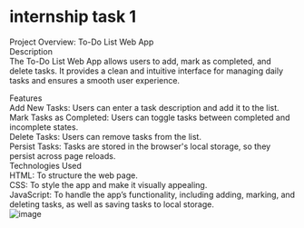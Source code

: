 # internship task 1  
Project Overview: To-Do List Web App  
Description  
The To-Do List Web App allows users to add, mark as completed, and delete tasks. It provides a clean and intuitive interface for managing daily tasks and ensures a smooth user experience.  

Features  
Add New Tasks: Users can enter a task description and add it to the list.  
Mark Tasks as Completed: Users can toggle tasks between completed and incomplete states.  
Delete Tasks: Users can remove tasks from the list.  
Persist Tasks: Tasks are stored in the browser's local storage, so they persist across page reloads.  
Technologies Used  
HTML: To structure the web page.  
CSS: To style the app and make it visually appealing.  
JavaScript: To handle the app’s functionality, including adding, marking, and deleting tasks, as well as saving tasks to local storage.  
![image](https://github.com/user-attachments/assets/b89cf9e7-9b9b-4337-9cd5-fadb66229a6b)
